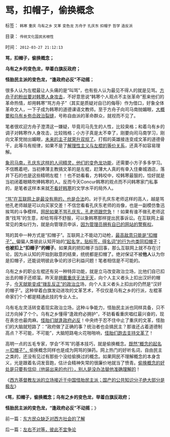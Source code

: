 # 骂，扣帽子，偷换概念

标签： `韩寒` `重庆` `乌有之乡` `文革` `变色龙` `方舟子` `孔庆东` `扣帽子` `哲学` `造反派` 

目录： `传统文化国民劣根性`

时间： `2012-03-27 21:12:13`

**骂，扣帽子，偷换概念；**

**乌有之乡的变色龙，举着白旗反政府；**

**怪胎民主派的变色龙，“逢政府必反”不动摇**；

很多人认为左棍最让人头痛的是“叫骂”，也有些人认为最见不得人的就是见骂。[方舟子的粉丝要对韩寒人身攻击](../../../2012/2/14/韩寒引发的冷思考和方舟子卖力的热广告.md)，不好意思说“韩寒个人观点不主张革命”惹来他们的革命热情，却用韩寒“骂方舟子”（其实是质疑对自已的侮辱）作为借口，好象全体革命文人，一下子成为韩寒的道德课语文教师。至于方舟子向司马南抛媚眼，[大概要和乌有乡弥合政治裂缝](../../../2012/2/16/举着白旗发动进攻的“国学”.md)，号称自由派的革命群众，就视而不见了。

笔者很欢迎方舟子澄清这一嫌疑，毕竟司马先生的人性，比较臭格；和着乌有乡的调子对韩寒作人身攻击，比较贱格；小方子真是太不幸了，刚要向司马南学习，刚向文革党抛出媚眼，[未来的主子就荣升双规了](http://blog.sina.com.cn/s/blog_5563a64d0102dzwh.html)。打假的英雄接连变成文革的道德骨干，此等乌有规律，如果不是了[解理性主义与左棍的等价关系](../../../2011/1/28/“强卖哲学”可能有生命危险.md)，还真不如容易理解。

[象司马南，孔庆东这样的人间精灵，他们的变色龙功能](../../../2012/1/10/机构型股神的“谷物法”，政治型股神和孔庆东老师.md)，还需要小方子多多学习。不信瞧着吧，当初捧薄主教搞文革的是左棍，赶薄大人真的有幸入住秦城酒店，落井下石的也是这些精明左棍！！也不妨看看，方韩咬中，咬韩寒最狠的，恰好就是当初闭着眼睛吹捧韩寒的人。反而今天Concur韩寒的观点而不问韩寒家门私事的，是笔者这样本来就[不看好韩寒](../../../2010/6/1/民主不需要牺牲任何人的合法利益.md)的文学水平的局外人。

[“骂”在互联网上是最没有用的，也是合法](../../../2009/6/10/骂行为，“不跟你玩”的成人版.md)的。对于孔庆东老师这样的高人，越是骂他孔老师越是可以向买家交差！不信您看看孔庆东老师的肖像，也是一副模仿鲁迅挨骂的斗争模样。[网民如果不骂孔庆东，孔老师跟您急](../../../2011/12/26/“不争论”是尊重自已的美德；“不急于争论”是养生好习惯.md)！！如果有谁不做孔老师这类“找骂”的生意，却给骂得不舒服，可以象韩寒那样提出民事诉讼。在互联网上最常见的类似行为，就是向管理员申诉，[因为管理员拥有自已的网站的警察权](../../../2009/10/8/删文章的闹心事.md)。

骂的其中一种方式是“扣帽子”。互联网上不能动刀动枪，[最高敌意只能是“扣帽子”，](../../../2011/1/22/传统知识分子对自已观点概不负责.md)偏偏人类彼此认知开始的[“起名字，贴标签，得名词”的行为也类同扣帽子](../../../2011/1/24/人权是非标准与西方的犯罪“自由”.md)；**也被扣上“扣帽子”的帽子**。如果真的把扣帽子当回事，那么互联网上就不存在讨论，因为从认知的开始到敌意的结束，统统都是扣帽了。绝对保证不被**他人**认为你是扣帽子，还能说明彼此争论的涉已利益问题！笔者相信是不可能的。

乌有之乡的职业左棍还有另一种特异功能，就是立马改变政治立场，比他们自已扣出去的帽子还顺溜。昨天是[拥戴重庆无法无天](../../../2012/3/21/重庆打黑说话算数，只办文强一个官.md)，向个人主义者头上扣出汉奸的帽子，[今天就能变成“拨乱反正”的政治立](../../../2012/3/19/重庆黑社会还没有达到犯罪程度.md)场，向个人主义者头上扣出的仍然是“汉奸的帽子”。这种举着白旗发动进攻的文革艺术，不仅仅是乌有之乡的行派，左棍革命家们个个都是精通此技的专业人士。

乌有毛左灵活转变着现实政治立场，这种斗争能力，怪胎民主派也同样具备，只不过方向掉了个个。乌有之乡懂得“逢政府必拥护”，不妨看看重庆唱红最兴奋的，现在表忠也最肉麻。[怪胎们就逢政府必反](../../../2011/8/16/胡乱反政府，就是反民主.md)！中央终于忍不住中止了重庆的文革，怪胎们的大脑就短路了：“政府做了正确的事？统治者也会搞民主？那谁还占着道德制高点？不可能，不可能”，大脑短路电火花啪啪响，[怪胎们跑去支持文革了](../../../2011/8/17/由下而上“我的利益在那里”的唯利是图.md)！

高明一点的五毛专家，学会“不骂”的基本技巧，就是偷换概念。[既然“概念的起名＝扣帽子”，](../../../2012/3/15/科学中没有哲学的位置；信仰的位置在那里？.md)偷换概念同样也是成为网骂的弹药。网上热门的好听名词，自由民主之类的，还没有见过有那些个没给偷换过的概念。如果网民不理解概念的本身含义，光是跟着名词发音跑，估计会精神失常的很廉价地就当了愤青。[偷换概念的好处是只要有信仰（他装出来的也行），别人是没办法替他准确理解的](../../../2012/3/9/立志偷换概念者，他人无法替他解释.md)！

《[西方基督教左派的立场接近于中国怪胎民主派；国产的公共知识分子绝大部分是极左](../../../2012/3/26/东方民众缺乏对西方社会的了解.md)》

《**骂，扣帽子，偷换概念；乌有之乡的变色龙，举着白旗反政府；**

**怪胎民主派的变色龙，“逢政府必反”不动摇**；》



前一篇：[东方民众缺乏对西方社会的了解](../../../2012/3/26/东方民众缺乏对西方社会的了解.md)

后一篇：[左右不对等，彼此不宜争论](../../../2012/3/27/左右不对等，彼此不宜争论.md)
